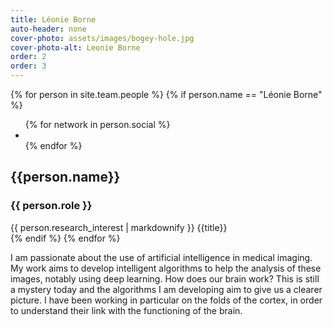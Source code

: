 ```yaml
---
title: Léonie Borne
auto-header: none
cover-photo: assets/images/bogey-hole.jpg
cover-photo-alt: Leonie Borne
order: 2
order: 3
---
```


<section>
  <div class="row">
  {% for person in site.team.people %}
	{% if person.name == "Léonie Borne" %}
	  <div class="col">
		<img class="portrait" src="{{ person.image }}" alt="">
		 <ul class="icons">
		{% for network in person.social %}
		  <li><a href="{{- network.url -}}" class="{{ network.icon }}"></a></li>
		{% endfor %}
		</ul>
	  </div> 
	  <div class="col">
	      <h1> {{person.name}} </h1>
              <h3> {{ person.role }} </h3>
		 {{ person.research_interest | markdownify }}
		 {{title}}
	  </div> 
  </div>
	{% endif %}
  {% endfor %}
</section>

I am passionate about the use of artificial intelligence in medical imaging. 
My work aims to develop intelligent algorithms to help the analysis of these images, notably using deep learning. 
How does our brain work? This is still a mystery today and the algorithms I am developing aim to give us a clearer picture. 
I have been working in particular on the folds of the cortex, in order to understand their link with the functioning of the brain.
